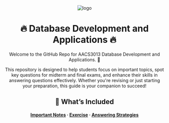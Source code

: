 <div align="center">

  <img src="src/banner.svg" alt="logo" height="auto" />
  <h1>🔥 Database Development and Applications 🔥</h1>
  
  <p>
    Welcome to the GitHub Repo for AACS3013 Database Development and Applications. 💯  
  </p> 
  
  <p>This repository is designed to help students focus on important topics, spot key questions for midterm and final exams, and enhance their skills in answering questions effectively. Whether you're revising or just starting your preparation, this guide is your companion to succeed!
  </p>

## 📖 What’s Included
<h4>
    <a href="https://github.com/Joan0018/AACS3013-202409/tree/main/Important%20Notes">Important Notes</a>
  <span> · </span>
    <a href="https://github.com/Louis3797/awesome-readme-template">Exercise</a>
  <span> · </span>
    <a href="https://github.com/Louis3797/awesome-readme-template/issues/">Answering Strategies</a>
  </h4>
</div>

<br />
